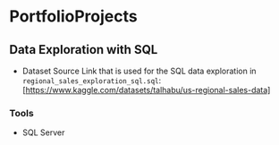 # PortfolioProjects

## Data Exploration with SQL

- Dataset Source Link that is used for the SQL data exploration in <code>regional_sales_exploration_sql.sql</code>: [https://www.kaggle.com/datasets/talhabu/us-regional-sales-data]

### Tools

- SQL Server

